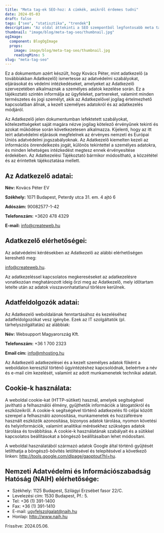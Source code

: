 ```yaml
---
title: "Meta tag-ek SEO-hoz: A címkék, amikről érdemes tudni"
date: 2024-05-03
draft: false
tags: ["seo", "statisztika", "trendek"]
description: "Az oldal áttekinti a SEO szempontból legfontosabb meta tageket, megmagyarázva szerepüket és leggyakoribb használati hibákat."
thumbnail: "image/blog/meta-tag-seo/thumbnail.jpg"
ogImage:
  component: BlogOgImage
  props:
    image: image/blog/meta-tag-seo/thumbnail.jpg
    readingMins: 5
slug: "meta-tag-seo"
---
```


Ez a dokumentum azért készült, hogy Kovács Péter, mint adatkezelő (a továbbiakban Adatkezelő) ismertesse az adatvédelmi szabályokat, eljárásokat és védelmi intézkedéseket, amelyeket az Adatkezelő szervezetében alkalmaznak a személyes adatok kezelése során. Ez a tájékoztató szintén informálja az ügyfeleket, partnereket, valamint minden természetes és jogi személyt, akik az Adatkezelővel jogilag értelmezhető kapcsolatban állnak, a kezelt személyes adatokról és az adatkezelés módjáról.


Az Adatkezelő jelen dokumentumban lefektetett szabályokat, kötelezettségeket saját magára nézve jogilag kötelező érvényűnek tekinti és azokat működése során következetesen alkalmazza. Kijelenti, hogy az itt leírt adatvédelmi eljárások megfelelnek az érvényes nemzeti és Európai Uniós adatvédelmi jogszabályoknak. Az Adatkezelő kiemelten kezeli az információs önrendelkezés jogát, különös tekintettel a személyes adatokra, és minden lehetséges intézkedést megtesz ennek érvényesítése érdekében. Az Adatkezelési Tájékoztató bármikor módosítható, a közzététel és az érintettek tájékoztatása mellett.

## Az Adatkezelő adatai:

**Név:** Kovács Péter EV

**Székhely:** 1071 Budapest, Peterdy utca 31. em. 4 ajtó 6

**Adószám:** 90082577-1-42

**Telefonszám:** +3620 478 4329

**E-mail:** info@createweb.hu

## Adatkezelő elérhetőségei:
Az adatvédelmi kérdésekben az Adatkezelő az alábbi elérhetőségen kereshető meg: 

info@createweb.hu. 

Az adatkezeléssel kapcsolatos megkereséseket az adatkezelésre vonatkozóan meghatározott ideig őrzi meg az Adatkezelő, mely időtartam letelte után az adatok visszavonhatatlanul törlésre kerülnek.

## Adatfeldolgozók adatai:
Az Adatkezelő weboldalának fenntartásához és kezeléséhez adatfeldolgozókat vesz igénybe. Ezek az IT szolgáltatók (pl. tárhelyszolgáltatás) az alábbiak:

**Név:** Websupport Magyarország Kft.

**Telefonszám:** +36 1 700 2323

**Email cím:**  info@mhosting.hu

Az Adatkezelő adatkezelései és a kezelt személyes adatok főként a weboldalon keresztül történő ügyintézéshez kapcsolódnak, beleértve a név és e-mail cím kezelését, valamint az adott munkamenetek technikai adatait.

## Cookie-k használata:
A weboldal cookie-kat (HTTP-sütiket) használ, amelyek segítségével javítható a felhasználói élmény, gyűjthetők információk a látogatókról és eszközeikről. A cookie-k segítségével történő adatkezelés fő céljai között szerepel a felhasználó azonosítása, munkamenetek és hozzáférésre használt eszközök azonosítása, bizonyos adatok tárolása, nyomon követési és helyinformációk, valamint analitikai mérésekhez szükséges adatok tárolása és továbbítása. A cookie-k használatának szabályait és a sütikkel kapcsolatos beállításokat a böngésző beállításaiban lehet módosítani.

A weboldal használatából származó adatok Google által történő gyűjtését letilthatja a böngésző-bővítés letöltésével és telepítésével a következő linken: http://tools.google.com/dlpage/gaoptout?hl=hu.

## Nemzeti Adatvédelmi és Információszabadság Hatóság (NAIH) elérhetősége:

- Székhely: 1125 Budapest, Szilágyi Erzsébet fasor 22/C.
- Levelezési cím: 1530 Budapest, Pf.: 5.
- Tel: +36 (1) 391-1400
- Fax: +36 (1) 391-1410
- E-mail: ugyfelszolgalat@naih.hu
- Honlap: http://www.naih.hu

Frissítve: 2024.05.06.


